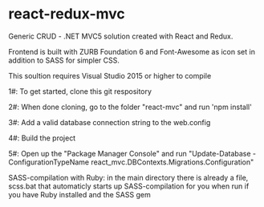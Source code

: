 # react-redux-mvc
Generic CRUD - .NET MVC5 solution created with React and Redux. 

Frontend is built with ZURB Foundation 6 and Font-Awesome as icon set in addition to SASS for simpler CSS.

This soultion requires Visual Studio 2015 or higher to compile

1#: To get started, clone this git respository

2#: When done cloning, go to the folder "react-mvc" and run 'npm install'

3#: Add a valid database connection string to the web.config

4#: Build the project

5#: Open up the "Package Manager Console" and run "Update-Database -ConfigurationTypeName react_mvc.DBContexts.Migrations.Configuration"


SASS-compilation with Ruby: in the main directory there is already a file, scss.bat that automaticly starts up SASS-compilation for you when run if you have Ruby installed and the SASS gem

